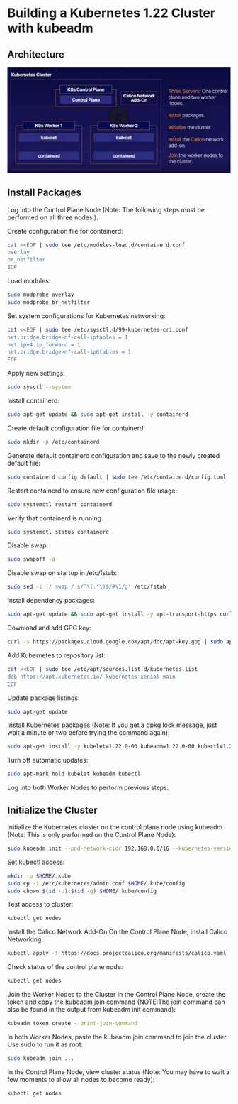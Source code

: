 # Building a Kubernetes 1.22 Cluster with kubeadm

## Architecture

![image](k8s/Documentation_Images/Building_Kubernetes_1-22_Cluster_with_kubeadm.png)


## Install Packages

Log into the Control Plane Node (Note: The following steps must be performed on all three nodes.).

Create configuration file for containerd:
```sh
cat <<EOF | sudo tee /etc/modules-load.d/containerd.conf
overlay
br_netfilter
EOF
```

Load modules:

```sh
sudo modprobe overlay
sudo modprobe br_netfilter
```

Set system configurations for Kubernetes networking:
```sh
cat <<EOF | sudo tee /etc/sysctl.d/99-kubernetes-cri.conf
net.bridge.bridge-nf-call-iptables = 1
net.ipv4.ip_forward = 1
net.bridge.bridge-nf-call-ip6tables = 1
EOF
```

Apply new settings:

```sh
sudo sysctl --system
```

Install containerd:
```sh
sudo apt-get update && sudo apt-get install -y containerd
```

Create default configuration file for containerd:
```sh
sudo mkdir -p /etc/containerd
```

Generate default containerd configuration and save to the newly created default file:
```sh
sudo containerd config default | sudo tee /etc/containerd/config.toml
```

Restart containerd to ensure new configuration file usage:
```sh
sudo systemctl restart containerd
```

Verify that containerd is running.
```sh
sudo systemctl status containerd
```

Disable swap:
```sh
sudo swapoff -a
```

Disable swap on startup in /etc/fstab:
```sh
sudo sed -i '/ swap / s/^\(.*\)$/#\1/g' /etc/fstab
```

Install dependency packages:
```sh
sudo apt-get update && sudo apt-get install -y apt-transport-https curl
```

Download and add GPG key:
```sh
curl -s https://packages.cloud.google.com/apt/doc/apt-key.gpg | sudo apt-key add -
```

Add Kubernetes to repository list:
```sh
cat <<EOF | sudo tee /etc/apt/sources.list.d/kubernetes.list
deb https://apt.kubernetes.io/ kubernetes-xenial main
EOF
```

Update package listings:
```sh
sudo apt-get update
```

Install Kubernetes packages (Note: If you get a dpkg lock message, just wait a minute or two before trying the command again):
```sh
sudo apt-get install -y kubelet=1.22.0-00 kubeadm=1.22.0-00 kubectl=1.22.0-00
```

Turn off automatic updates:
```sh
sudo apt-mark hold kubelet kubeadm kubectl
```

Log into both Worker Nodes to perform previous steps.


## Initialize the Cluster

Initialize the Kubernetes cluster on the control plane node using kubeadm (Note: This is only performed on the Control Plane Node):
```sh
sudo kubeadm init --pod-network-cidr 192.168.0.0/16 --kubernetes-version 1.22.0
```

Set kubectl access:
```sh
mkdir -p $HOME/.kube
sudo cp -i /etc/kubernetes/admin.conf $HOME/.kube/config
sudo chown $(id -u):$(id -g) $HOME/.kube/config
```

Test access to cluster:
```sh
kubectl get nodes
```

Install the Calico Network Add-On
On the Control Plane Node, install Calico Networking:
```sh
kubectl apply -f https://docs.projectcalico.org/manifests/calico.yaml
```

Check status of the control plane node:
```sh
kubectl get nodes
```

Join the Worker Nodes to the Cluster
In the Control Plane Node, create the token and copy the kubeadm join command (NOTE:The join command can also be found in the output from kubeadm init command):
```sh
kubeadm token create --print-join-command
```

In both Worker Nodes, paste the kubeadm join command to join the cluster. Use sudo to run it as root:
```sh
sudo kubeadm join ...
````

In the Control Plane Node, view cluster status (Note: You may have to wait a few moments to allow all nodes to become ready):

```sh
kubectl get nodes
```